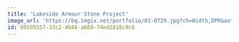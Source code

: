 ```yaml
---
title: 'Lakeside Armour Stone Project'
image_url: 'https://bq.imgix.net/portfolio/01-0729.jpg?ch=Width,DPR&auto=compress,enhance,format&fit=crop&w=300&h=300'
id: 69505557-33c2-4b84-a669-74ed2818c9c6
---
```

